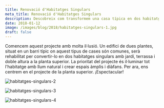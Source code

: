 ```yaml
---
title: Renovació d'Habitatges Singulars
meta_title: Renovació d'Habitatges Singulars
description: Descobreix com transformem una casa típica en dos habitatges únics amb jardí, terrassa i doble altura.
date: 2018-01-12
image: /images/blog/2018/habitatges-singulars-1.jpg
draft: false
---
```


Comencem aquest projecte amb molta il·lusió. Un edifici de dues plantes, situat en un barri típic on aquest tipus de cases són comunes, serà rehabilitat per convertir-lo en dos habitatges singulars amb jardí, terrassa i doble altura a la planta superior. La prioritat del projecte és il·luminar tot l'habitatge amb llum natural i crear espais àmplis i diàfans. Per ara, ens centrem en el projecte de la planta superior. ¡Espectacular!

![habitatges-singulars-2](/images/blog/2018/habitatges-singulars-2.jpg)

![habitatges-singulars-3](/images/blog/2018/habitatges-singulars-3.jpg)

![habitatges-singulars-4](/images/blog/2018/habitatges-singulars-4.jpg)
